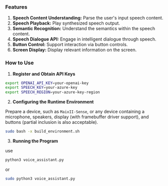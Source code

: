 ### Features

1. **Speech Content Understanding:** Parse the user's input speech content.
2. **Speech Playback:** Play synthesized speech output.
3. **Semantic Recognition:** Understand the semantics within the speech content.
4. **Speech Dialogue API:** Engage in intelligent dialogue through speech.
5. **Button Control:** Support interaction via button controls.
6. **Screen Display:** Display relevant information on the screen.

### How to Use

1. **Register and Obtain API Keys**

```bash
export OPENAI_API_KEY=your-openai-key
export SPEECH_KEY=your-azure-key
export SPEECH_REGION=your-azure-key-region
```

2. **Configuring the Runtime Environment**

Prepare a device, such as `MaixII-Sense`, or any device containing a microphone, speakers, display (with framebuffer driver support), and buttons (partial inclusion is also acceptable).

```bash
sudo bash -x build_environment.sh
```

3. **Running the Program**

use

```bash
python3 voice_assistant.py 
```

or

```bash
sudo python3 voice_assistant.py
```

